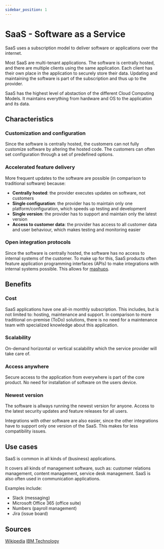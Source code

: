 ```yaml
---
sidebar_position: 1
---
```


# SaaS - Software as a Service

SaaS uses a subscription model to deliver software or applications over the internet.

Most SaaS are multi-tenant applications. The software is centrally hosted, and there are multiple clients using the same application. Each client has their own place in the application to securely store their data. Updating and maintaining the software is part of the subscription and thus up to the provider.

SaaS has the highest level of abstaction of the different Cloud Computing Models. It maintains everything from hardware and OS to the application and its data.

## Characteristics

### Customization and configuration

Since the software is centrally hosted, the customers can not fully customize software by altering the hosted code. The customers can often set configuration through a set of predefined options.

### Accelerated feature delivery

More frequent updates to the software are possible (in comparison to traditional software) because:

- **Centrally hosted**: the provider executes updates on software, not customers
- **Single configuration**: the provider has to maintain only one platform/configuration, which speeds up testing and development
- **Single version**: the provider has to support and maintain only the latest version
- **Access to customer data**: the provider has access to all customer data and user behaviour, which makes testing and monitoring easier

### Open integration protocols

Since the software is centrally hosted, the software has no access to internal systems of the customer. To make up for this, SaaS products often feature application programming interfaces (APIs) to make integrations with internal systems possible. This allows for [mashups](<https://en.wikipedia.org/wiki/Mashup_(web_application_hybrid)>).

## Benefits

### Cost

SaaS applications have one all-in monthly subscription. This includes, but is not limited to: hosting, maintenance and support. In comparison to more traditional on-premise (ToDo) solutions, there is no need for a maintenance team with specialized knowledge about this application.

### Scalability

On-demand horizontal or vertical scalability which the service provider will take care of.

### Access anywhere

Secure access to the application from everywhere is part of the core product. No need for installation of software on the users device.

### Newest version

The software is allways running the newest version for anyone. Access to the latest security updates and feature releases for all users.

Integrations with other software are also easier, since the other integrations have to support only one version of the SaaS. This makes for less compatibility issues.

## Use cases

SaaS is common in all kinds of (business) applications.

It covers all kinds of management software, such as: customer relations management, content management, service desk management. SaaS is also often used in communication applications.

Examples include:

- Slack (messaging)
- Microsoft Office 365 (office suite)
- Numbers (payroll management)
- Jira (issue board)

## Sources

[Wikipedia](https://en.wikipedia.org/wiki/Software_as_a_service)
[IBM Technology](https://www.youtube.com/watch?v=20QUNgFIrK0)
